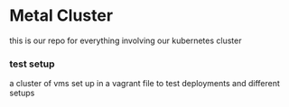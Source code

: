 # Metal Cluster

this is our repo for everything involving our kubernetes cluster

### test setup

a cluster of vms set up in a vagrant file to test deployments and different
setups
